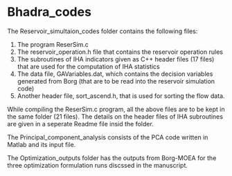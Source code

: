# Bhadra_codes

The Reservoir_simultaion_codes folder contains the following files:
1) The program ReserSim.c 
2) The reservoir_operation.h file that contains the reservoir operation rules 
3) The subroutines of IHA indicators given as C++ header files (17 files) that are used for the computation of IHA statistics  
4) The data file, GAVariables.dat, which contains the decision variables generated from Borg (that are to be read into the reservoir simulation code)
5) Another header file, sort_ascend.h, that is used for sorting the flow data. 

While compiling the ReserSim.c program, all the above files are to be kept in the same folder (21 files). The details on the header files of IHA subroutines are given in 
a seperate Readme file insid the folder. 


The Principal_component_analysis consists of the PCA code written in Matlab and its input file. 

The Optimization_outputs folder has the outputs from Borg-MOEA for the three optimization formulation runs discssed in the manuscript. 
